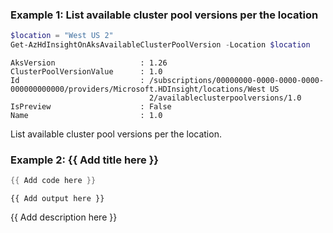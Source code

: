 ### Example 1: List available cluster pool versions per the location
```powershell
$location = "West US 2"
Get-AzHdInsightOnAksAvailableClusterPoolVersion -Location $location
```

```output
AksVersion                   : 1.26
ClusterPoolVersionValue      : 1.0
Id                           : /subscriptions/00000000-0000-0000-0000-000000000000/providers/Microsoft.HDInsight/locations/West US
                               2/availableclusterpoolversions/1.0
IsPreview                    : False
Name                         : 1.0
```

List available cluster pool versions per the location.

### Example 2: {{ Add title here }}
```powershell
{{ Add code here }}
```

```output
{{ Add output here }}
```

{{ Add description here }}

